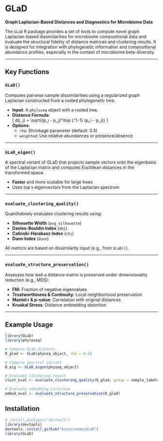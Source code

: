 # GLaD

**Graph Laplacian-Based Distances and Diagnostics for Microbiome Data**

The `GLaD` R package provides a set of tools to compute novel graph Laplacian-based dissimilarities for microbiome compositional data and evaluate the structural fidelity of distance matrices and clustering results. It is designed for integration with phylogenetic information and compositional abundance profiles, especially in the context of microbiome beta-diversity.

---

## Key Functions

### `GLaD()`

Computes pairwise sample dissimilarities using a regularized graph Laplacian constructed from a rooted phylogenetic tree.

- **Input**: A `phyloseq` object with a rooted tree.
- **Distance Formula**:  
  \[
  d(i, j) = \sqrt{(p_i - p_j)^\top L^{-1} (p_i - p_j)}
  \]
- **Options**:
  - `rho`: Shrinkage parameter (default: 0.5)
  - `weighted`: Use relative abundances or presence/absence

---

### `GLaD_eigen()`

A spectral variant of GLaD that projects sample vectors onto the eigenbasis of the Laplacian matrix and computes Euclidean distances in the transformed space.

- **Faster** and more scalable for large trees
- Uses top `k` eigenvectors from the Laplacian spectrum

---

### `evaluate_clustering_quality()`

Quantitatively evaluates clustering results using:

- **Silhouette Width** (`avg_silhouette`)
- **Davies-Bouldin Index** (`dbi`)
- **Calinski-Harabasz Index** (`chi`)
- **Dunn Index** (`dunn`)

All metrics are based on dissimilarity input (e.g., from `GLaD()`).

---

### `evaluate_structure_preservation()`

Assesses how well a distance matrix is preserved under dimensionality reduction (e.g., MDS):

- **FNI**: Fraction of negative eigenvalues
- **Trustworthiness & Continuity**: Local neighborhood preservation
- **Mantel r & p-value**: Correlation with original distances
- **Kruskal Stress**: Distance embedding distortion

---

## Example Usage

```r
library(GLaD)
library(phyloseq)

# Compute GLaD distance
D_glad <- GLaD(physeq_object, rho = 0.5)

# Compute spectral variant
D_eig <- GLaD_eigen(physeq_object)

# Evaluate clustering result
clust_eval <- evaluate_clustering_quality(D_glad, group = sample_labels)

# Evaluate embedding structure
embed_eval <- evaluate_structure_preservation(D_glad)
```

## Installation

```r
# install.packages("devtools")
library(devtools)
devtools::install_github("bioscinema/GLaD")
library(GLaD)
```



